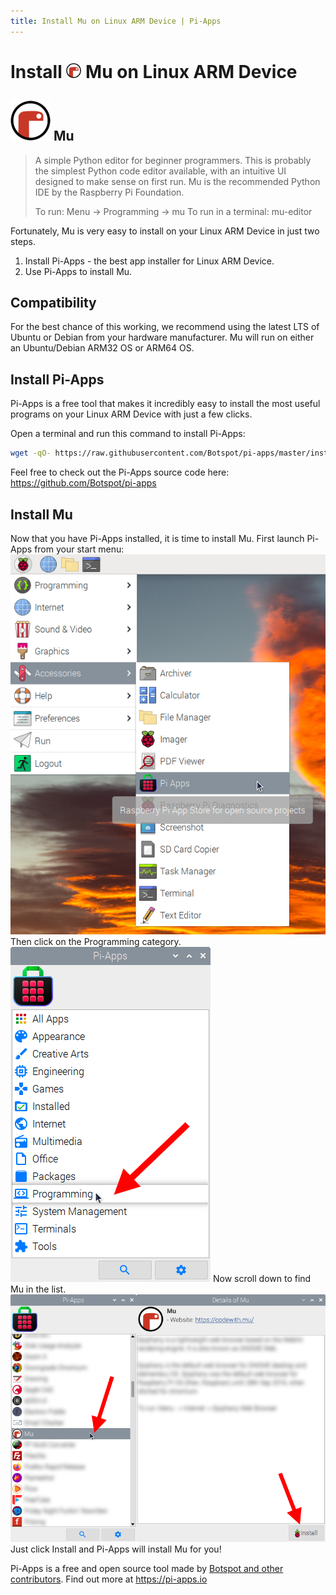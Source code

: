 ```yaml
---
title: Install Mu on Linux ARM Device | Pi-Apps
---
```

<div class="simple-install-content content">

# Install <img src="/img/app-icons/Mu/icon-64.png" height=24> Mu on Linux ARM Device

## <img src="/img/app-icons/Mu/icon-64.png"> Mu
> A simple Python editor for beginner programmers.
> This is probably the simplest Python code editor available, with an intuitive UI designed to make sense on first run. Mu is the recommended Python IDE by the Raspberry Pi Foundation.
> 
> To run: Menu -> Programming -> mu
> To run in a terminal: mu-editor

Fortunately, Mu is very easy to install on your Linux ARM Device in just two steps.
1. Install Pi-Apps - the best app installer for Linux ARM Device.
2. Use Pi-Apps to install Mu.
</div>
<div class="simple-install-content content">

## Compatibility
For the best chance of this working, we recommend using the latest LTS of Ubuntu or Debian from your hardware manufacturer.
Mu will run on either an Ubuntu/Debian ARM32 OS or ARM64 OS.
</div>
<div class="simple-install-content content">

## Install Pi-Apps

Pi-Apps is a free tool that makes it incredibly easy to install the most useful programs on your Linux ARM Device with just a few clicks.

Open a terminal and run this command to install Pi-Apps:
```bash
wget -qO- https://raw.githubusercontent.com/Botspot/pi-apps/master/install | bash
```
Feel free to check out the Pi-Apps source code here: https://github.com/Botspot/pi-apps
</div>
<div class="simple-install-content content">

## Install Mu

Now that you have Pi-Apps installed, it is time to install Mu.
First launch Pi-Apps from your start menu:
<img src="/img/start-menu.png">
Then click on the Programming category.
<img src="/img/category-selections/Programming.png">
Now scroll down to find Mu in the list.
<img src="/img/app-icons/Mu/app-selection.png">
Just click Install and Pi-Apps will install Mu for you!
</div>
<div class="simple-install-content content">

Pi-Apps is a free and open source tool made by [Botspot and other contributors](/about/#contributors). Find out more at https://pi-apps.io
</div>
